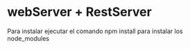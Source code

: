 
# webServer + RestServer

Para instalar ejecutar el comando npm install para instalar los node_modules